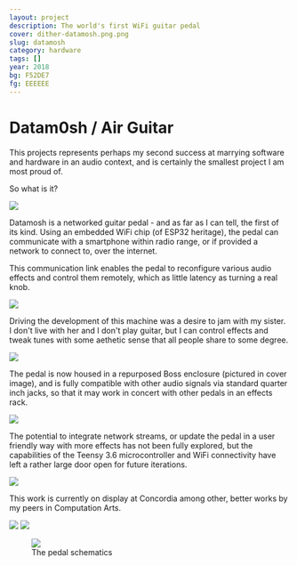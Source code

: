 ```yaml
---
layout: project
description: The world's first WiFi guitar pedal
cover: dither-datamosh.png.png
slug: datamosh
category: hardware
tags: []
year: 2018
bg: F52DE7
fg: EEEEEE
---
```


# Datam0sh / Air Guitar

This projects represents perhaps my second success at marrying software and hardware in an audio context, and is certainly the smallest project I am most proud of.

So what is it?

<img src="/assets/img/work/datamosh/dither-001.png.png">

Datamosh is a networked guitar pedal - and as far as I can tell, the first of its kind. Using an embedded WiFi chip (of ESP32 heritage), the pedal can communicate with a smartphone within radio range, or if provided a network to connect to, over the internet.

This communication link enables the pedal to reconfigure various audio effects and control them remotely, which as little latency as turning a real knob.

<img src="/assets/img/work/datamosh/dither-002.png.png">

Driving the development of this machine was a desire to jam with my sister. I don't live with her and I don't play guitar, but I can control effects and tweak tunes with some aethetic sense that all people share to some degree.

<img src="/assets/img/work/datamosh/dither-004.png.png">

The pedal is now housed in a repurposed Boss enclosure (pictured in cover image), and is fully compatible with other audio signals via standard quarter inch jacks, so that it may work in concert with other pedals in an effects rack.

<img src="/assets/img/work/datamosh/dither-005.png.png">

The potential to integrate network streams, or update the pedal in a user friendly way with more effects has not been fully explored, but the capabilities of the Teensy 3.6 microcontroller and WiFi connectivity have left a rather large door open for future iterations.

<img src="/assets/img/work/datamosh/dither-006.png.png">

This work is currently on display at Concordia among other, better works by my peers in Computation Arts.

<img src="/assets/img/work/datamosh/dither-007.png.png">
<img src="/assets/img/work/datamosh/dither-008.png.png">

<figure>
	<img src="/assets/img/work/datamosh/dither-Schematic_Air-Guitar_Sheet-1_20181206134818.png.png">
	<figcaption>The pedal schematics</figcaption>
</figure>
